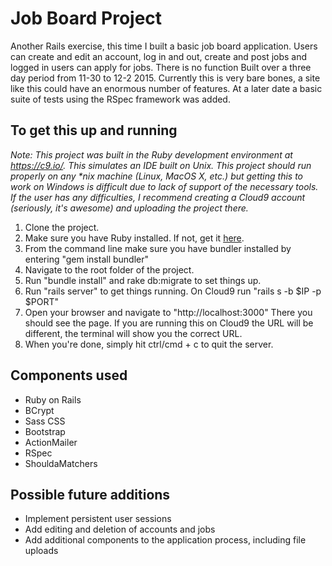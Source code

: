Job Board Project
=================

Another Rails exercise, this time I built a basic job board application.  Users
can create and edit an account, log in and out, create and post jobs and logged
in users can apply for jobs.  There is no function Built over a three day period
from 11-30 to 12-2 2015.  Currently this is very bare bones, a site like this could
have an enormous number of features.  At a later date a basic suite of tests using 
the RSpec framework was added.

To get this up and running
--------------------------
_Note: This project was built in the Ruby development environment at https://c9.io/.
This simulates an IDE built on Unix.  This project should run properly on any *nix
machine (Linux, MacOS X, etc.) but getting this to work on Windows is difficult due 
to lack of support of the necessary tools.  If the user has any difficulties, I
recommend creating a Cloud9 account (seriously, it's awesome) and uploading the 
project there._

1. Clone the project.  
2. Make sure you have Ruby installed.  If not, get it [here](https://www.ruby-lang.org/en/downloads/). 
3. From the command line make sure you have bundler installed by entering "gem install bundler"
4. Navigate to the root folder of the project.
5. Run "bundle install" and rake db:migrate to set things up.  
6. Run "rails server" to get things running.  On Cloud9 run "rails s -b $IP -p $PORT"
7. Open your browser and navigate to "http://localhost:3000"  There you should see
the page.  If you are running this on Cloud9 the URL will be different, the terminal
will show you the correct URL.
8. When you're done, simply hit ctrl/cmd + c to quit the server.

Components used
---------------
* Ruby on Rails
* BCrypt
* Sass CSS
* Bootstrap
* ActionMailer
* RSpec
* ShouldaMatchers

Possible future additions
-------------------------
* Implement persistent user sessions
* Add editing and deletion of accounts and jobs
* Add additional components to the application process, including file uploads